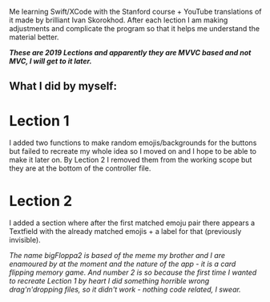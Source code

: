 Me learning Swift/XCode with the Stanford course + YouTube translations of it made by brilliant Ivan Skorokhod.
After each lection I am making adjustments and complicate the program so that it helps me understand the material better.

***These are 2019 Lections and apparently they are MVVC based and not MVC, I will get to it later.***

## What I did by myself:

# Lection 1
I added two functions to make random emojis/backgrounds for the buttons but failed to recreate my whole idea so I moved on and I hope to be able to make it later on.
By Lection 2 I removed them from the working scope but they are at the bottom of the controller file.

# Lection 2
I added a section where after the first matched emoju pair there appears a Textfield with the already matched emojis + a label for that (previously invisible).


*The name bigFloppa2 is based of the meme my brother and I are enamoured by at the moment and the nature of the app - it is a card flipping memory game.
And number 2 is so because the first time I wanted to recreate Lection 1 by heart I did something horrible wrong drag'n'dropping files, so it didn't work - nothing code related, I swear.*
